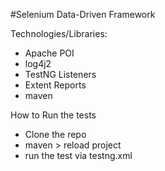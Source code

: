 #Selenium Data-Driven Framework

Technologies/Libraries:
- Apache POI
- log4j2
- TestNG Listeners
- Extent Reports
- maven

How to Run the tests
- Clone the repo
- maven > reload project
- run the test via testng.xml
